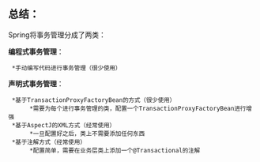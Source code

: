 **总结：**
---
Spring将事务管理分成了两类：
     
**编程式事务管理**：

     *手动编写代码进行事务管理（很少使用）

**声明式事务管理**：

     *基于TransactionProxyFactoryBean的方式（很少使用）
          *需要为每个进行事务管理的类，配置一个TransactionProxyFactoryBean进行增强
     *基于AspectJ的XML方式（经常使用）
          *一旦配置好之后，类上不需要添加任何东西
     *基于注解方式（经常使用）
          *配置简单，需要在业务层类上添加一个@Transactional的注解
                
